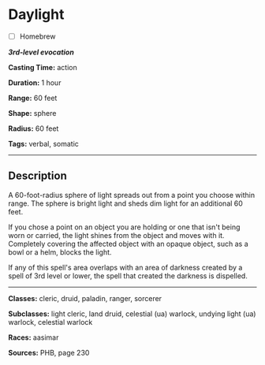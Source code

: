 # Daylight

- [ ] Homebrew

***3rd-level evocation***

**Casting Time:** action

**Duration:** 1 hour

**Range:** 60 feet

**Shape:** sphere

**Radius:** 60 feet

**Tags:** verbal, somatic

---

## Description
A 60-foot-radius sphere of light spreads out from a point you choose within range. The sphere is bright light and sheds dim light for an additional 60 feet.

If you chose a point on an object you are holding or one that isn't being worn or carried, the light shines from the object and moves with it. Completely covering the affected object with an opaque object, such as a bowl or a helm, blocks the light.

If any of this spell's area overlaps with an area of darkness created by a spell of 3rd level or lower, the spell that created the darkness is dispelled.

---

**Classes:** cleric, druid, paladin, ranger, sorcerer

**Subclasses:** light cleric, land druid, celestial (ua) warlock, undying light (ua) warlock, celestial warlock

**Races:** aasimar

**Sources:** PHB, page 230
